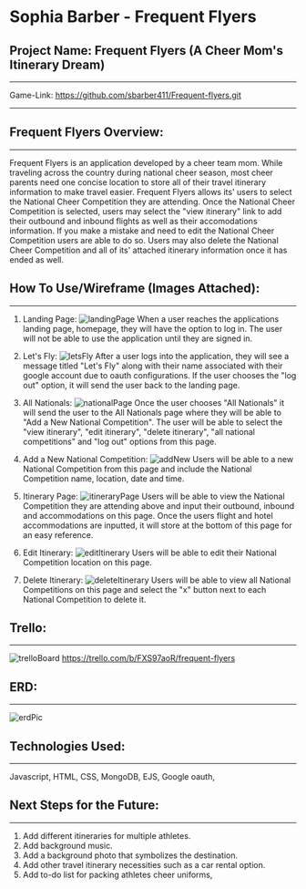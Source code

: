 # Sophia Barber - Frequent Flyers

## Project Name: Frequent Flyers (A Cheer Mom's Itinerary Dream)
- - -
Game-Link: https://github.com/sbarber411/Frequent-flyers.git

- - -
## Frequent Flyers Overview:
- - -
Frequent Flyers is an application developed by a cheer team mom. While traveling across the country during national cheer season, most cheer parents need one concise location to store all of their travel itinerary information to make travel easier. Frequent Flyers allows its' users to select the National Cheer Competition they are attending. Once the National Cheer Competition is selected, users may select the "view itinerary" link to add their outbound and inbound flights as well as their accomodations information. If you make a mistake and need to edit the National Cheer Competition users are able to do so. Users may also delete the National Cheer Competition and all of its' attached itinerary information once it has ended as well. 

## How To Use/Wireframe (Images Attached):
- - -
1. Landing Page:
   ![landingPage](public/images/landingpage.png)
   When a user reaches the applications landing page, homepage, they will have the option to log in. The user will not be able to use the application until they are signed in.

2. Let's Fly:
   ![letsFly](public/images/letsfly.png)
   After a user logs into the application, they will see a message titled "Let's Fly" along with their name associated with their google account due to oauth configurations. If the user chooses the "log out" option, it will send the user back to the landing page. 

3. All Nationals:
 ![nationalPage](public/images/nationalpage.png)
   Once the user chooses "All Nationals" it will send the user to the All Nationals page where they will be able to "Add a New National Competition". The user will be able to select the "view itinerary", "edit itinerary", "delete itinerary", "all national competitions" and "log out" options from this page. 

4. Add a New National Competition:
   ![addNew](public/images/addnew.png)
    Users will be able to a new National Competition from this page and include the National Competition name, location, date and time. 

5. Itinerary Page:
   ![itineraryPage](public/images/itinerarypage.png)
   Users will be able to view the National Competition they are attending above and input their outbound, inbound and accommodations on this page. Once the users flight and hotel accommodations are inputted, it will store at the bottom of this page for an easy reference. 

6. Edit Itinerary:
   ![editItinerary](public/images/edititinerary.png)
   Users will be able to edit their National Competition location on this page. 

7. Delete Itinerary:
 ![deleteItinerary](public/images/deleteitinerary.png)
   Users will be able to view all National Competitions on this page and select the "x" button next to each National Competition to delete it. 

## Trello:
- - -
![trelloBoard](public/images/trelloboard.png)
https://trello.com/b/FXS97aoR/frequent-flyers

## ERD:
- - -
![erdPic](public/images/ERD.png)

##  Technologies Used:
- - -
Javascript, HTML, CSS, MongoDB, EJS, Google oauth, 

##  Next Steps for the Future:
- - -
1. Add different itineraries for multiple athletes.
2. Add background music. 
3. Add a background photo that symbolizes the destination. 
4. Add other travel itinerary necessities such as a car rental option.
5. Add to-do list for packing athletes cheer uniforms, 
